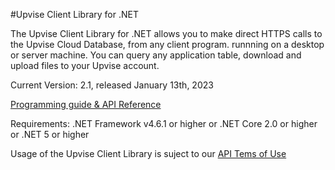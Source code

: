 #Upvise Client Library for .NET

The Upvise Client Library for .NET allows you to make direct HTTPS calls to the Upvise Cloud Database, from any client program. runnning on a desktop or server machine. You can query any application table, download and upload files to your Upvise account.

Current Version: 2.1, released January 13th, 2023

[Programming guide & API Reference](https://www.upvise.com/dev/guide/webservice.htm)

Requirements:
.NET Framework v4.6.1 or higher
or .NET Core 2.0 or higher
or .NET 5 or higher

Usage of the Upvise Client Library is suject to our [API Tems of Use](https://www.upvise.com/legal/apitermsofuse.htm)

